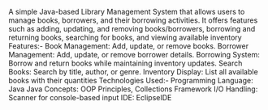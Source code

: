 A simple Java-based Library Management System that allows users to manage books, borrowers, and their borrowing activities. 
It offers features such as adding, updating, and removing books/borrowers, borrowing and returning books, searching for books, and viewing available inventory
Features:-
  Book Management: Add, update, or remove books.
  Borrower Management: Add, update, or remove borrower details.
  Borrowing System: Borrow and return books while maintaining inventory updates.
  Search Books: Search by title, author, or genre.
  Inventory Display: List all available books with their quantities
Technologies Used:-
  Programming Language: Java
  Java Concepts: OOP Principles, Collections Framework
  I/O Handling: Scanner for console-based input
  IDE: EclipseIDE
